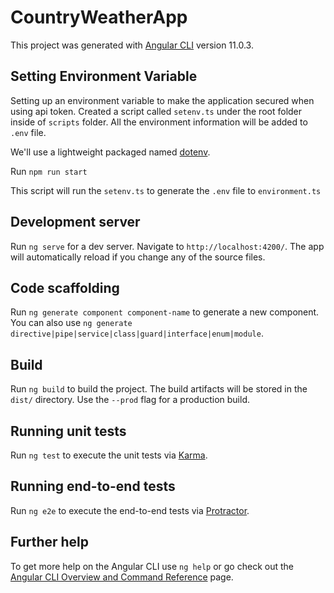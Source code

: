 # CountryWeatherApp

This project was generated with [Angular CLI](https://github.com/angular/angular-cli) version 11.0.3.

## Setting Environment Variable

Setting up an environment variable to make the application secured when using api token. Created a script called `setenv.ts` under the root folder inside of `scripts` folder. All the environment information will be added to `.env` file.

We'll use a lightweight packaged named [dotenv](https://www.npmjs.com/package/dotenv).

Run `npm run start`

This script will run the `setenv.ts` to generate the `.env` file to `environment.ts`

## Development server

Run `ng serve` for a dev server. Navigate to `http://localhost:4200/`. The app will automatically reload if you change any of the source files.

## Code scaffolding

Run `ng generate component component-name` to generate a new component. You can also use `ng generate directive|pipe|service|class|guard|interface|enum|module`.

## Build

Run `ng build` to build the project. The build artifacts will be stored in the `dist/` directory. Use the `--prod` flag for a production build.

## Running unit tests

Run `ng test` to execute the unit tests via [Karma](https://karma-runner.github.io).

## Running end-to-end tests

Run `ng e2e` to execute the end-to-end tests via [Protractor](http://www.protractortest.org/).

## Further help

To get more help on the Angular CLI use `ng help` or go check out the [Angular CLI Overview and Command Reference](https://angular.io/cli) page.
